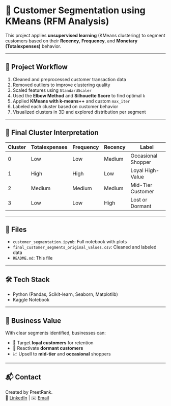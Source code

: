 # 🧠 Customer Segmentation using KMeans (RFM Analysis)

This project applies **unsupervised learning** (KMeans clustering) to segment customers based on their **Recency**, **Frequency**, and **Monetary (Totalexpenses)** behavior.


---

## 🚀 Project Workflow

1. Cleaned and preprocessed customer transaction data
2. Removed outliers to improve clustering quality
3. Scaled features using `StandardScaler`
4. Used the **Elbow Method** and **Silhouette Score** to find optimal `k`
5. Applied **KMeans with k-means++** and custom `max_iter`
6. Labeled each cluster based on customer behavior
7. Visualized clusters in 3D and explored distribution per segment

---

## 🧠 Final Cluster Interpretation

| Cluster | Totalexpenses | Frequency | Recency | Label              |
|---------|----------------|-----------|---------|---------------------|
| 0       | Low            | Low       | Medium  | Occasional Shopper |
| 1       | High           | High      | Low     | Loyal High-Value   |
| 2       | Medium         | Medium    | Medium  | Mid-Tier Customer  |
| 3       | Low            | Low       | High    | Lost or Dormant    |

---

## 📁 Files

- `customer_segmentation.ipynb`: Full notebook with plots
- `final_customer_segments_original_values.csv`: Cleaned and labeled data
- `README.md`: This file

---

## 🛠️ Tech Stack

- Python (Pandas, Scikit-learn, Seaborn, Matplotlib)
- Kaggle Notebook

---

## 📌 Business Value

With clear segments identified, businesses can:
- 🎯 Target **loyal customers** for retention
- 🔁 Reactivate **dormant customers**
- 📈 Upsell to **mid-tier** and **occasional** shoppers

---

## 📬 Contact

Created by PreetRank.  
🔗 [LinkedIn](https://www.linkedin.com/in/preet-rank-8999a5284/) | ✉️ [Email](preetrank53@gmail.com)  
